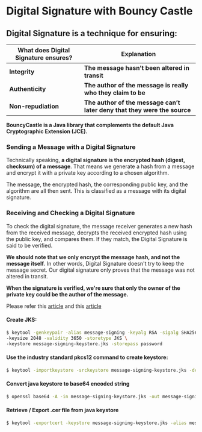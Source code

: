 # Digital Signature with Bouncy Castle

## Digital Signature is a technique for ensuring:

| What does Digital Signature ensures? | Explanation                                                          |                                
|--------------------------------------|----------------------------------------------------------------------|
| **Integrity**                        | **The message hasn’t been altered in transit**                           |
| **Authenticity**                     | **The author of the message is really who they claim to be**             |                       
| **Non-repudiation**                  | **The author of the message can’t later deny that they were the source** |                                       

**BouncyCastle is a Java library that complements the default Java Cryptographic Extension (JCE).**

### Sending a Message with a Digital Signature
Technically speaking, **a digital signature is the encrypted hash (digest, checksum) of a message**. That means we generate a hash from a message and encrypt it with a private key according to a chosen algorithm.

The message, the encrypted hash, the corresponding public key, and the algorithm are all then sent. This is classified as a message with its digital signature.

### Receiving and Checking a Digital Signature
To check the digital signature, the message receiver generates a new hash from the received message, decrypts the received encrypted hash using the public key, and compares them. If they match, the Digital Signature is said to be verified.

**We should note that we only encrypt the message hash, and not the message itself**. In other words, Digital Signature doesn't try to keep the message secret. Our digital signature only proves that the message was not altered in transit.

**When the signature is verified, we're sure that only the owner of the private key could be the author of the message.**

Please refer this [article](https://www.baeldung.com/java-digital-signature) and this [article](https://medium.com/@andredevlinux/generate-jks-encoded-base64-b9e3b4bb1b4d)

#### Create JKS:
```bash
$ keytool -genkeypair -alias message-signing -keyalg RSA -sigalg SHA256withRSA \
-keysize 2048 -validity 3650 -storetype JKS \
-keystore message-signing-keystore.jks -storepass password
```

#### Use the industry standard pkcs12 command to create keystore:
```bash
$ keytool -importkeystore -srckeystore message-signing-keystore.jks -destkeystore message-signing-keystore.jks -deststoretype pkcs12
```

#### Convert java keystore to base64 encoded string
```bash
$ openssl base64 -A -in message-signing-keystore.jks -out message-signing-keystore.b64
```

#### Retrieve / Export .cer file from java keystore
```bash
$ keytool -exportcert -keystore message-signing-keystore.jks -alias message-signing -file message-signing-public-certificate.cer
```